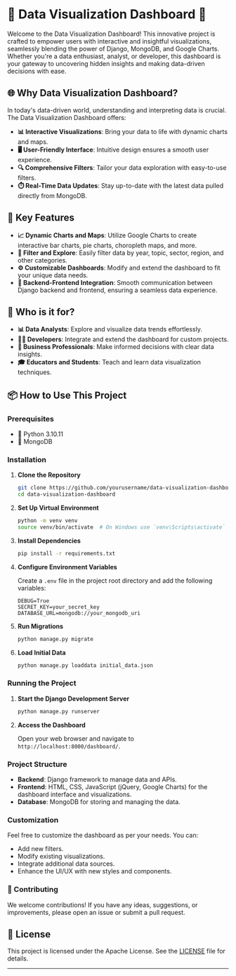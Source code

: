 # 🌟 Data Visualization Dashboard 🌟

Welcome to the Data Visualization Dashboard! This innovative project is crafted to empower users with interactive and insightful visualizations, seamlessly blending the power of Django, MongoDB, and Google Charts. Whether you're a data enthusiast, analyst, or developer, this dashboard is your gateway to uncovering hidden insights and making data-driven decisions with ease.

## 🌐 Why Data Visualization Dashboard?

In today's data-driven world, understanding and interpreting data is crucial. The Data Visualization Dashboard offers:

- **📊 Interactive Visualizations**: Bring your data to life with dynamic charts and maps.
- **🖥️ User-Friendly Interface**: Intuitive design ensures a smooth user experience.
- **🔍 Comprehensive Filters**: Tailor your data exploration with easy-to-use filters.
- **⏱️ Real-Time Data Updates**: Stay up-to-date with the latest data pulled directly from MongoDB.

## 🚀 Key Features

- **📈 Dynamic Charts and Maps**: Utilize Google Charts to create interactive bar charts, pie charts, choropleth maps, and more.
- **🔧 Filter and Explore**: Easily filter data by year, topic, sector, region, and other categories.
- **⚙️ Customizable Dashboards**: Modify and extend the dashboard to fit your unique data needs.
- **🔗 Backend-Frontend Integration**: Smooth communication between Django backend and frontend, ensuring a seamless data experience.

## 🌟 Who is it for?

- **📊 Data Analysts**: Explore and visualize data trends effortlessly.
- **👩‍💻 Developers**: Integrate and extend the dashboard for custom projects.
- **💼 Business Professionals**: Make informed decisions with clear data insights.
- **🎓 Educators and Students**: Teach and learn data visualization techniques.

## 📦 How to Use This Project

### Prerequisites

- 🐍 Python 3.10.11
- 🍃 MongoDB

### Installation

1. **Clone the Repository**

   ```bash
   git clone https://github.com/yourusername/data-visualization-dashboard.git
   cd data-visualization-dashboard
   ```

2. **Set Up Virtual Environment**

   ```bash
   python -m venv venv
   source venv/bin/activate  # On Windows use `venv\Scripts\activate`
   ```

3. **Install Dependencies**

   ```bash
   pip install -r requirements.txt
   ```

4. **Configure Environment Variables**

   Create a `.env` file in the project root directory and add the following variables:

   ```env
   DEBUG=True
   SECRET_KEY=your_secret_key
   DATABASE_URL=mongodb://your_mongodb_uri
   ```

5. **Run Migrations**

   ```bash
   python manage.py migrate
   ```

6. **Load Initial Data**

   ```bash
   python manage.py loaddata initial_data.json
   ```

### Running the Project

1. **Start the Django Development Server**

   ```bash
   python manage.py runserver
   ```

2. **Access the Dashboard**

   Open your web browser and navigate to `http://localhost:8000/dashboard/`.

### Project Structure

- **Backend**: Django framework to manage data and APIs.
- **Frontend**: HTML, CSS, JavaScript (jQuery, Google Charts) for the dashboard interface and visualizations.
- **Database**: MongoDB for storing and managing the data.

### Customization

Feel free to customize the dashboard as per your needs. You can:

- Add new filters.
- Modify existing visualizations.
- Integrate additional data sources.
- Enhance the UI/UX with new styles and components.

### 🤝 Contributing

We welcome contributions! If you have any ideas, suggestions, or improvements, please open an issue or submit a pull request.


## 📜 License

This project is licensed under the Apache License. See the [LICENSE](LICENSE) file for details.

---



